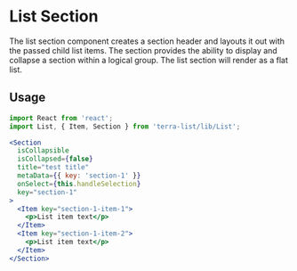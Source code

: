 # List Section

The list section component creates a section header and layouts it out with the passed child list items. The section provides the ability to display and collapse a section within a logical group. The list section will render as a flat list.

## Usage

```jsx
import React from 'react';
import List, { Item, Section } from 'terra-list/lib/List';

<Section
  isCollapsible
  isCollapsed={false}
  title="test title"
  metaData={{ key: 'section-1' }}
  onSelect={this.handleSelection}
  key="section-1"
>
  <Item key="section-1-item-1">
    <p>List item text</p>
  </Item>
  <Item key="section-1-item-2">
    <p>List item text</p>
  </Item>
</Section>


```
